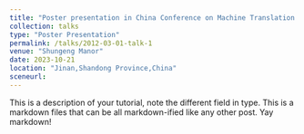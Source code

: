 ```yaml
---
title: "Poster presentation in China Conference on Machine Translation 2023"
collection: talks
type: "Poster Presentation"
permalink: /talks/2012-03-01-talk-1
venue: "Shungeng Manor"
date: 2023-10-21
location: "Jinan,Shandong Province,China"
sceneurl: 
---
```


This is a description of your tutorial, note the different field in type. This is a markdown files that can be all markdown-ified like any other post. Yay markdown!



